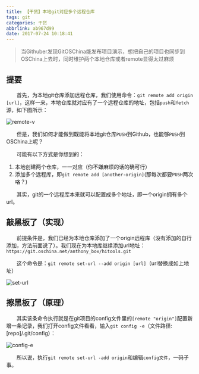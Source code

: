 ```yaml
---
title: 【干货】本地git对应多个远程仓库
tags: git
categories: 干货
abbrlink: ab967d99
date: 2017-07-24 10:18:41
---
```


> 当Githuber发现GitOSChina能发布项目演示，想把自己的项目也同步到OSChina上去时，同时维护两个本地仓库或者remote显得太过麻烦

## 提要

　　首先，为本地git仓库添加远程仓库，我们使用命令：`git remote add origin [url]`，这样一来，本地仓库就对应有了一个远程仓库的地址，包括`push`和`fetch`源，如下图所示：

![remote-v](https://i.loli.net/2017/07/24/59755adb887fd.png)

　　但是，我们如何才能做到既能将本地git仓库`PUSH`到Github，也能够`PUSH`到OSChina上呢？

　　可能有以下方式是你想到的：

1. 本地创建两个仓库，一一对应（你不嫌麻烦的话的确可行）
2. 添加多个远程库，即`git remote add [another-origin]`(那每次都要`PUSH`两次咯？)

　　其实，git的一个远程库本来就可以配置成多个地址，即一个origin拥有多个url。

## 敲黑板了（实现）

　　前提条件是，我们已经为本地仓库添加了一个origin远程库（没有添加的自行添加，方法前面说了）。我们现在为本地库继续添加url地址：`https://git.oschina.net/anthony_box/hitools.git`

　　这个命令是：`git remote set-url --add origin [url]`（url替换成如上地址）

![set-url](https://i.loli.net/2017/07/24/59755ea083267.png)

## 擦黑板了（原理）

　　其实该条命令执行就是在git项目的config文件里的`[remote "origin"]`配置新增一条记录，我们打开config文件看看，输入`git config -e`（文件路径:[repo]/.git/config）：

![config-e](https://i.loli.net/2017/07/24/59755fe85b743.png)

　　所以说，执行`git remote set-url -add origin`和编辑`config文件`，一码子事。